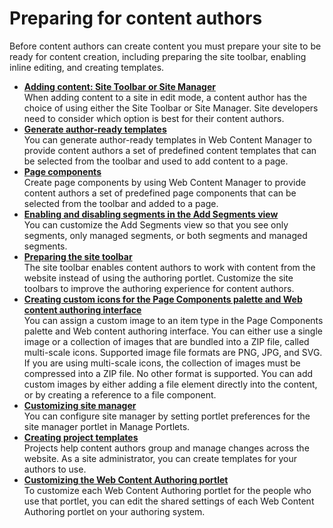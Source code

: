 # Preparing for content authors

Before content authors can create content you must prepare your site to be ready for content creation, including preparing the site toolbar, enabling inline editing, and creating templates.


-   **[Adding content: Site Toolbar or Site Manager](site_toolbar_or_manager.md)**  
When adding content to a site in edit mode, a content author has the choice of using either the Site Toolbar or Site Manager. Site developers need to consider which option is best for their content authors.
-   **[Generate author-ready templates](wcm_dev_content_types.md)**  
You can generate author-ready templates in Web Content Manager to provide content authors a set of predefined content templates that can be selected from the toolbar and used to add content to a page.
-   **[Page components](../../../manage_content/wcm_authoring/authoring_portlet/content_management_artifacts/pages/page_components/index.md)**  
Create page components by using Web Content Manager to provide content authors a set of predefined page components that can be selected from the toolbar and added to a page.
-   **[Enabling and disabling segments in the Add Segments view](contarget_enable_disable_segments.md)**  
You can customize the Add Segments view so that you see only segments, only managed segments, or both segments and managed segments.
-   **[Preparing the site toolbar](../site_prep_content_author/prep_site_toolbar/index.md)**  
The site toolbar enables content authors to work with content from the website instead of using the authoring portlet. Customize the site toolbars to improve the authoring experience for content authors.
-   **[Creating custom icons for the Page Components palette and Web content authoring interface](../site_prep_content_author/custom_icons_page_cmpnt_palette/index.md)**  
You can assign a custom image to an item type in the Page Components palette and Web content authoring interface. You can either use a single image or a collection of images that are bundled into a ZIP file, called multi-scale icons. Supported image file formats are PNG, JPG, and SVG. If you are using multi-scale icons, the collection of images must be compressed into a ZIP file. No other format is supported. You can add custom images by either adding a file element directly into the content, or by creating a reference to a file component.
-   **[Customizing site manager](../site_prep_content_author/custom_site_manager/index.md)**  
You can configure site manager by setting portlet preferences for the site manager portlet in Manage Portlets.
-   **[Creating project templates](site_project_temps.md)**  
Projects help content authors group and manage changes across the website. As a site administrator, you can create templates for your authors to use.
-   **[Customizing the Web Content Authoring portlet](../../../manage_content/wcm_authoring/authoring_portlet/auth_portlet_settings/wcm_cms_authoring_portlet_custom.md)**  
To customize each Web Content Authoring portlet for the people who use that portlet, you can edit the shared settings of each Web Content Authoring portlet on your authoring system.

